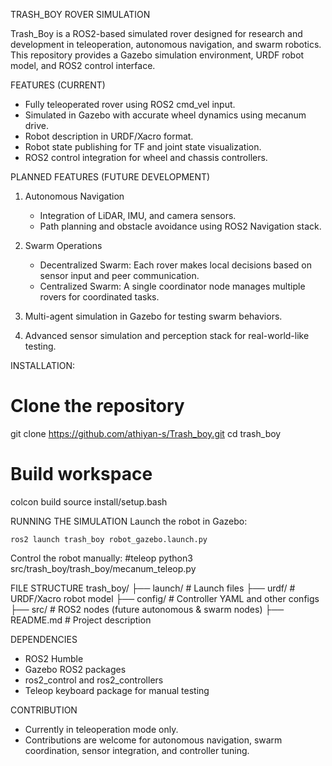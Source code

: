 TRASH_BOY ROVER SIMULATION

Trash_Boy is a ROS2-based simulated rover designed for research and development in teleoperation, autonomous navigation, and swarm robotics. This repository provides a Gazebo simulation environment, URDF robot model, and ROS2 control interface.

FEATURES (CURRENT)

* Fully teleoperated rover using ROS2 cmd_vel input.
* Simulated in Gazebo with accurate wheel dynamics using mecanum drive.
* Robot description in URDF/Xacro format.
* Robot state publishing for TF and joint state visualization.
* ROS2 control integration for wheel and chassis controllers.

PLANNED FEATURES (FUTURE DEVELOPMENT)

1) Autonomous Navigation

	* Integration of LiDAR, IMU, and camera sensors.
	* Path planning and obstacle avoidance using ROS2 Navigation stack.

2) Swarm Operations

	* Decentralized Swarm: Each rover makes local decisions based on sensor input and peer communication.
	* Centralized Swarm: A single coordinator node manages multiple rovers for coordinated tasks.

3) Multi-agent simulation in Gazebo for testing swarm behaviors.

4) Advanced sensor simulation and perception stack for real-world-like testing.

INSTALLATION: 
# Clone the repository
git clone https://github.com/athiyan-s/Trash_boy.git
cd trash_boy

# Build workspace
colcon build
source install/setup.bash

RUNNING THE SIMULATION
Launch the robot in Gazebo:

	ros2 launch trash_boy robot_gazebo.launch.py

Control the robot manually:
#teleop
	python3 src/trash_boy/trash_boy/mecanum_teleop.py
	
FILE STRUCTURE
	trash_boy/
	├── launch/                 # Launch files
	├── urdf/                   # URDF/Xacro robot model
	├── config/                 # Controller YAML and other configs
	├── src/                    # ROS2 nodes (future autonomous & swarm nodes)
	├── README.md               # Project description

DEPENDENCIES

* ROS2 Humble
* Gazebo ROS2 packages
* ros2_control and ros2_controllers
* Teleop keyboard package for manual testing

CONTRIBUTION

* Currently in teleoperation mode only.
* Contributions are welcome for autonomous navigation, swarm coordination, sensor integration, and controller tuning.
